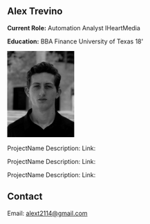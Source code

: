 ## Alex Trevino 

**Current Role:** Automation Analyst IHeartMedia

**Education:** BBA Finance University of Texas 18'

<img src="ATBW.jpg" height="200" width="155">

ProjectName
Description:
Link:

ProjectName
Description:
Link:

ProjectName
Description:
Link:



##  Contact
Email: alext2114@gmail.com

